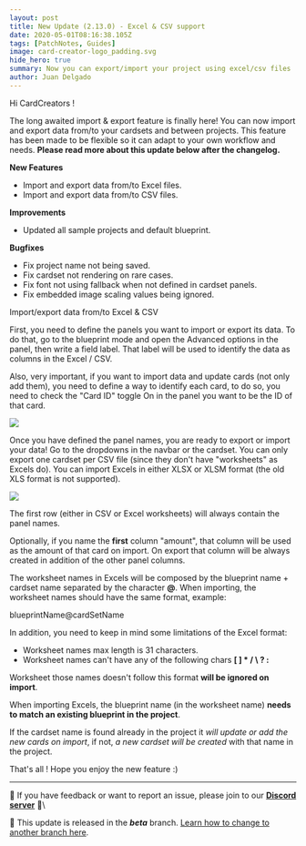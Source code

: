 ```yaml
---
layout: post
title: New Update (2.13.0) - Excel & CSV support
date: 2020-05-01T08:16:38.105Z
tags: [PatchNotes, Guides]
image: card-creator-logo_padding.svg
hide_hero: true
summary: Now you can export/import your project using excel/csv files
author: Juan Delgado
---
```

Hi CardCreators !

The long awaited import & export feature is finally here! You can now import and export data from/to your cardsets and between projects. This feature has been made to be flexible so it can adapt to your own workflow and needs. **Please read more about this update below after the changelog.**

**New Features**

* Import and export data from/to Excel files.
* Import and export data from/to CSV files.

**Improvements**

* Updated all sample projects and default blueprint.

**Bugfixes**

* Fix project name not being saved.
* Fix cardset not rendering on rare cases.
* Fix font not using fallback when not defined in cardset panels.
* Fix embedded image scaling values being ignored.

Import/export data from/to Excel & CSV


First, you need to define the panels you want to import or export its data. To do that, go to the blueprint mode and open the Advanced options in the panel, then write a field label. That label will be used to identify the data as columns in the Excel / CSV.

Also, very important, if you want to import data and update cards (not only add them), you need to define a way to identify each card, to do so, you need to check the "Card ID" toggle On in the panel you want to be the ID of that card.

![](https://cdn.cloudflare.steamstatic.com/steamcommunity/public/images/clans/28448748/b214491af6d8a4624b31a3dfd094d4fe833bdec0.png)

Once you have defined the panel names, you are ready to export or import your data! Go to the dropdowns in the navbar or the cardset. You can only export one cardset per CSV file (since they don't have "worksheets" as Excels do). You can import Excels in either XLSX or XLSM format (the old XLS format is not supported).

![](https://cdn.cloudflare.steamstatic.com/steamcommunity/public/images/clans/28448748/0894a35c391feff5be6bd40e5c33bffc4de01640.png)

The first row (either in CSV or Excel worksheets) will always contain the panel names.

Optionally, if you name the **first** column "amount", that column will be used as the amount of that card on import. On export that column will be always created in addition of the other panel columns.

The worksheet names in Excels will be composed by the blueprint name + cardset name separated by the character **@**. When importing, the worksheet names should have the same format, example:

blueprintName@cardSetName

In addition, you need to keep in mind some limitations of the Excel format:

* Worksheet names max length is 31 characters.
* Worksheet names can't have any of the following chars **\[ ] * / \ ? :**


Worksheet those names doesn't follow this format **will be ignored on import**.

When importing Excels, the blueprint name (in the worksheet name) **needs to match an existing blueprint in the project**.

If the cardset name is found already in the project it *will update or add the new cards on import*, if not, *a new cardset will be created* with that name in the project.

That's all ! Hope you enjoy the new feature :)


---

📌 If you have feedback or want to report an issue, please join to our **[Discord server](http://discord.gg/pixelatto)** 💬\

📌 This update is released in the ***beta*** branch. [Learn how to change to another branch here](/blog/beta-and-legacy-versions).